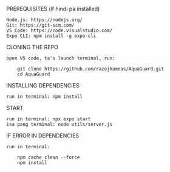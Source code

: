 PREREQUISITES (if hindi pa installed)

	Node.js: https://nodejs.org/
	Git: https://git-scm.com/
	VS Code: https://code.visualstudio.com/
	Expo CLI: npm install -g expo-cli

CLONING THE REPO 

	open VS code, ta's launch terminal, run: 

		git clone https://github.com/razojhameas/AquaGuard.git
		cd AquaGuard

INSTALLING DEPENDENCIES

	run in terminal: npm install

START 

	run in terminal: npx expo start
 	isa pang terminal: node utils/server.js 

IF ERROR IN DEPENDENCIES

	run in terminal: 

		npm cache clean --force
		npm install
